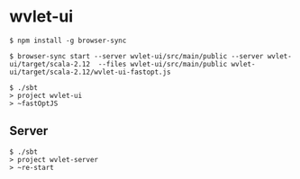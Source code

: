 wvlet-ui
====



```
$ npm install -g browser-sync

$ browser-sync start --server wvlet-ui/src/main/public --server wvlet-ui/target/scala-2.12  --files wvlet-ui/src/main/public wvlet-ui/target/scala-2.12/wvlet-ui-fastopt.js
```

```
$ ./sbt
> project wvlet-ui
> ~fastOptJS
```

## Server

```
$ ./sbt
> project wvlet-server
> ~re-start
```
